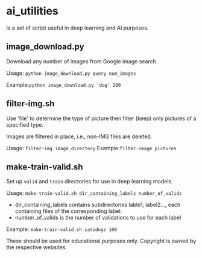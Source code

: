 # ai_utilities

Is a set of script useful in deep learning and AI purposes.

## image_download.py
Download any number of images from Google image search.

Usage:
`python image_download.py query num_images`

Example:`python image_download.py 'dog' 200`

## filter-img.sh
Use 'file' to determine the type of picture then filter (keep) only pictures of a specified type.

Images are filtered in place, i.e., non-IMG files are deleted.

Usage:  `filter-img image_directory`
Example:`filter-image pictures`

## make-train-valid.sh
Set up `valid` and `train` directories for use in deep learning models.

Usage:   `make-train-valid.sh dir_containing_labels number_of_valids`
- dir_containing_labels contains subdirectories lable1, label2...,  each containing files of the corresponding label.
- number_of_valids is the number of validations to use for each label

Example: `make-train-valid.sh catsdogs 100`

These should be used for educational purposes only. Copyright is owned by the respective websites.
